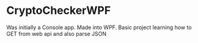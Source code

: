 # CryptoCheckerWPF
Was initially a Console app. Made into WPF.
Basic project learning how to GET from web api and also parse JSON
